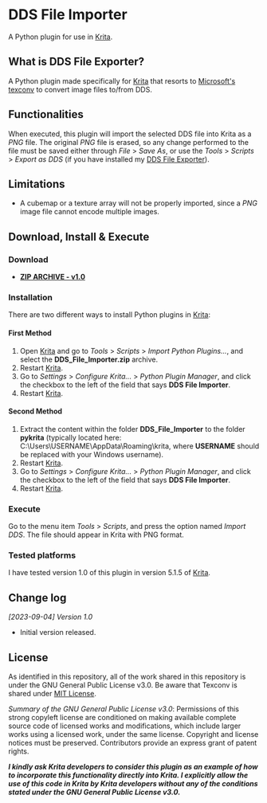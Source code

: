 # DDS File Importer
A Python plugin for use in [Krita](https://krita.org).

## What is DDS File Exporter?
A Python plugin made specifically for [Krita](https://krita.org) that resorts to [Microsoft's texconv](https://github.com/Microsoft/DirectXTex/wiki/Texconv) to convert image files to/from DDS.

## Functionalities
When executed, this plugin will import the selected DDS file into Krita as a _PNG_ file. The original _PNG_ file is erased, so any change performed to the file must be saved either through _File_ > _Save As_, or use the _Tools_ > _Scripts_ > _Export as DDS_ (if you have installed my [DDS File Exporter](https://github.com/esuriddick/Programming/tree/main/Python/Krita/DDS_File_Exporter)).

## Limitations
- A cubemap or a texture array will not be properly imported, since a _PNG_ image file cannot encode multiple images.

## Download, Install & Execute
### Download
+ **[ZIP ARCHIVE - v1.0]()**

### Installation
There are two different ways to install Python plugins in [Krita](https://krita.org):
#### First Method
1. Open [Krita](https://krita.org) and go to _Tools_ > _Scripts_ > _Import Python Plugins..._, and select the **DDS_File_Importer.zip** archive.
2. Restart [Krita](https://krita.org).
3. Go to _Settings_ > _Configure Krita..._ > _Python Plugin Manager_, and click the checkbox to the left of the field that says **DDS File Importer**.
4. Restart [Krita](https://krita.org).

#### Second Method
1. Extract the content within the folder **DDS_File_Importer** to the folder **pykrita** (typically located here: C:\Users\USERNAME\AppData\Roaming\krita, where **USERNAME** should be replaced with your Windows username).
2. Restart [Krita](https://krita.org).
3. Go to _Settings_ > _Configure Krita..._ > _Python Plugin Manager_, and click the checkbox to the left of the field that says **DDS File Importer**.
4. Restart [Krita](https://krita.org).

### Execute
Go to the menu item _Tools_ > _Scripts_, and press the option named _Import DDS_. The file should appear in Krita with PNG format.

### Tested platforms
I have tested version 1.0 of this plugin in version 5.1.5 of [Krita](https://krita.org).

## Change log
_[2023-09-04] Version 1.0_
- Initial version released.

## License
As identified in this repository, all of the work shared in this repository is under the GNU General Public License v3.0. Be aware that Texconv is shared under [MIT License](https://opensource.org/license/mit/).

_Summary of the GNU General Public License v3.0_: Permissions of this strong copyleft license are conditioned on making available complete source code of licensed works and modifications, which include larger works using a licensed work, under the same license. Copyright and license notices must be preserved. Contributors provide an express grant of patent rights.

**_I kindly ask Krita developers to consider this plugin as an example of how to incorporate this functionality directly into Krita. I explicitly allow the use of this code in Krita by Krita developers without any of the conditions stated under the GNU General Public License v3.0._**
